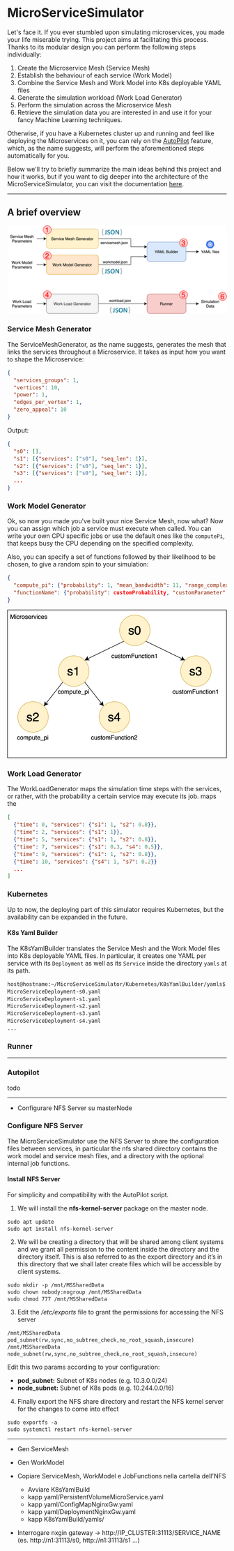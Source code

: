 # MicroServiceSimulator

Let's face it. If you ever stumbled upon simulating microservices, you made your life miserable trying.
This project aims at facilitating this process.
Thanks to its modular design you can perform the following steps individually:

1. Create the Microservice Mesh (Service Mesh)
2. Establish the behaviour of each service (Work Model)
3. Combine the Service Mesh and Work Model into K8s deployable YAML files
4. Generate the simulation workload (Work Load Generator)
5. Perform the simulation across the Microservice Mesh
6. Retrieve the simulation data you are interested in and use it for your fancy Machine Learning techniques.

Otherwise, if you have a Kubernetes cluster up and running and feel like deploying the Microservices on it, you can rely on the [AutoPilot](#autopilot) feature, which, as the name suggests, will perform the aforementioned steps automatically for you.

Below we'll try to briefly summarize the main ideas behind this project and how it works, but if you want to dig deeper into the architecture of the MicroServiceSimulator, you can visit the documentation [here](#PathToDocumentation).

---
[comment]: <> (# Unique image CELLLLLLLLLL)

## A brief overview
![mss-overview](Docs/mss-MSS.png)
### Service Mesh Generator
The ServiceMeshGenerator, as the name suggests, generates the mesh that links the services throughout a Microservice.
It takes as input how you want to shape the Microservice:
```json
{
  "services_groups": 1, 
  "vertices": 10, 
  "power": 1, 
  "edges_per_vertex": 1, 
  "zero_appeal": 10
}
```

Output:
```json
{
  "s0": [], 
  "s1": [{"services": ["s0"], "seq_len": 1}], 
  "s2": [{"services": ["s0"], "seq_len": 1}], 
  "s3": [{"services": ["s0"], "seq_len": 1}],
  ...
}
```
        
### Work Model Generator
Ok, so now you made you've built your nice Service Mesh, now what? Now you can assign which job a service must execute when called. You can write your own CPU specific jobs or use the default ones like the `computePi`, that keeps busy the CPU depending on the specified complexity.

Also, you can specify a set of functions followed by their likelihood to be chosen, to give a random spin to your simulation:

```json
{
  "compute_pi": {"probability": 1, "mean_bandwidth": 11, "range_complexity": [1, 250]}, 
  "functionName": {"probability": customProbability, "customParameter": customValue}
}
```

![sm&wm](Docs/mss-MSS_sm.png)


### Work Load Generator
The WorkLoadGenerator maps the simulation time steps with the services, or rather, with the probability a certain service may execute its job.
maps the 

```json
[
  {"time": 0, "services": {"s1": 1, "s2": 0.8}},
  {"time": 2, "services": {"s1": 1}},
  {"time": 5, "services": {"s1": 1, "s2": 0.8}},
  {"time": 7, "services": {"s1": 0.3, "s4": 0.5}},
  {"time": 9, "services": {"s1": 1, "s2": 0.8}},
  {"time": 10, "services": {"s4": 1, "s7": 0.2}}
  ...
]
```

### Kubernetes
Up to now, the deploying part of this simulator requires Kubernetes, but the availability can be expanded in the future. 

#### K8s Yaml Builder
The K8sYamlBuilder translates the Service Mesh and the Work Model files into K8s deployable YAML files.
In particular, it creates one YAML per service with its `Deployment` as well as its `Service` inside the directory `yamls` at its path.

```zsh
host@hostname:~/MicroServiceSimulator/Kubernetes/K8sYamlBuilder/yamls$ ls
MicroServiceDeployment-s0.yaml
MicroServiceDeployment-s1.yaml
MicroServiceDeployment-s2.yaml
MicroServiceDeployment-s3.yaml
MicroServiceDeployment-s4.yaml
...
```

[comment]: <> (#### K8s Deployer)

### Runner

---
### Autopilot
todo

---
* Configurare NFS Server su masterNode
### Configure NFS Server
The MicroServiceSimulator use the NFS Server to share the configuration files between services, in particular 
the nfs shared directory contains the work model and service mesh files, and a directory with the optional
internal job functions.

#### Install NFS Server
For simplicity and compatibility with the AutoPilot script. 
1. We will install the **nfs-kernel-server** package on the master node.
```
sudo apt update
sudo apt install nfs-kernel-server
```

2. We will be creating a directory that will be shared among client systems and we grant all permission to the 
   content inside the directory and the directory itself. 
   This is also referred to as the export directory and it’s in this directory that we shall 
   later create files which will be accessible by client systems.
```
sudo mkdir -p /mnt/MSSharedData
sudo chown nobody:nogroup /mnt/MSSharedData
sudo chmod 777 /mnt/MSSharedData
```

3. Edit the */etc/exports* file to grant the permissions for accessing the NFS server
```
/mnt/MSSharedData pod_subnet(rw,sync,no_subtree_check,no_root_squash,insecure)
/mnt/MSSharedData node_subnet(rw,sync,no_subtree_check,no_root_squash,insecure)
```
Edit this two params according to your configuration:
* **pod_subnet:** Subnet of K8s nodes (e.g. 10.3.0.0/24)
* **node_subnet:** Subnet of K8s pods (e.g. 10.244.0.0/16)

4. Finally export the NFS share directory and restart the NFS kernel server for 
   the changes to come into effect
```
sudo exportfs -a
sudo systemctl restart nfs-kernel-server
```

---
* Gen ServiceMesh
* Gen WorkModel
  
* Copiare ServiceMesh, WorkModel e JobFunctions nella cartella dell'NFS

    * Avviare K8sYamlBuild
    * kapp yaml/PersistentVolumeMicroService.yaml
    * kapp yaml/ConfigMapNginxGw.yaml
    * kapp yaml/DeploymentNginxGw.yaml
    * kapp K8sYamlBuild/yamls/

* Interrogare nxgin gateway -> http://IP_CLUSTER:31113/SERVICE_NAME (es. http://n1:31113/s0, 
  http://n1:31113/s1 ...)